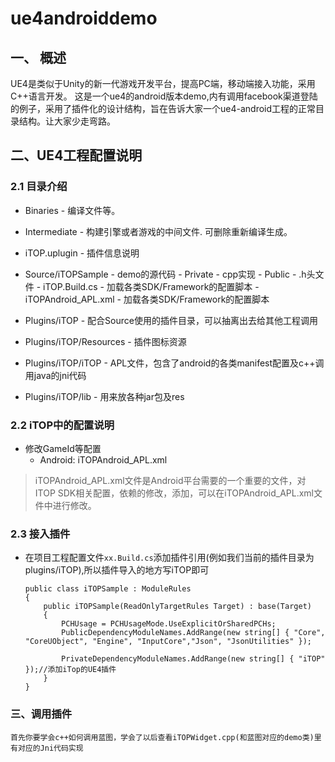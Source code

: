 # ue4androiddemo
## 一、 概述
UE4是类似于Unity的新一代游戏开发平台，提高PC端，移动端接入功能，采用C++语言开发。 
这是一个ue4的android版本demo,内有调用facebook渠道登陆的例子，采用了插件化的设计结构，旨在告诉大家一个ue4-android工程的正常目录结构。让大家少走弯路。

## 二、UE4工程配置说明  
### 2.1 目录介绍
+ Binaries - 编译文件等。
+ Intermediate - 构建引擎或者游戏的中间文件. 可删除重新编译生成。
+ iTOP.uplugin - 插件信息说明
 
+ Source/iTOPSample - demo的源代码
       - Private - cpp实现
       - Public - .h头文件
       - iTOP.Build.cs - 加载各类SDK/Framework的配置脚本
       - iTOPAndroid_APL.xml - 加载各类SDK/Framework的配置脚本
+ Plugins/iTOP - 配合Source使用的插件目录，可以抽离出去给其他工程调用
+ Plugins/iTOP/Resources - 插件图标资源 
+ Plugins/iTOP/iTOP - APL文件，包含了android的各类manifest配置及c++调用java的jni代码
+ Plugins/iTOP/lib - 用来放各种jar包及res

### 2.2 iTOP中的配置说明
+ 修改GameId等配置
  - Android: iTOPAndroid_APL.xml
  
> iTOPAndroid_APL.xml文件是Android平台需要的一个重要的文件，对ITOP SDK相关配置，依赖的修改，添加，可以在iTOPAndroid_APL.xml文件中进行修改。
	   
### 2.3 接入插件
+ 在项目工程配置文件`xx.Build.cs`添加插件引用(例如我们当前的插件目录为plugins/iTOP),所以插件导入的地方写iTOP即可

	```
	public class iTOPSample : ModuleRules
	{
		public iTOPSample(ReadOnlyTargetRules Target) : base(Target)
		{
			PCHUsage = PCHUsageMode.UseExplicitOrSharedPCHs;
			PublicDependencyModuleNames.AddRange(new string[] { "Core", "CoreUObject", "Engine", "InputCore","Json", "JsonUtilities" }); 
	
			PrivateDependencyModuleNames.AddRange(new string[] { "iTOP" });//添加iTop的UE4插件
		}
	}
	```

### 三、调用插件  
    首先你要学会c++如何调用蓝图，学会了以后查看iTOPWidget.cpp(和蓝图对应的demo类)里有对应的Jni代码实现
